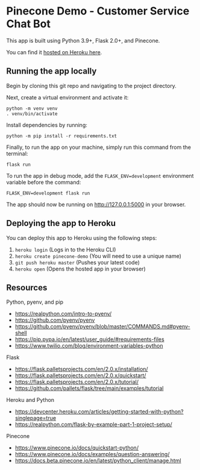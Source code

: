 # Pinecone Demo - Customer Service Chat Bot

This app is built using Python 3.9+, Flask 2.0+, and Pinecone.

You can find it [hosted on Heroku here](https://pinecone-demo.herokuapp.com/).

## Running the app locally

Begin by cloning this git repo and navigating to the project directory.

Next, create a virtual environment and activate it:

```
python -m venv venv
. venv/bin/activate
```

Install dependencies by running:

```
python -m pip install -r requirements.txt
```

Finally, to run the app on your machine, simply run this command from the terminal:

```
flask run
```

To run the app in debug mode, add the `FLASK_ENV=development` environment variable before the command:

```
FLASK_ENV=development flask run
```

The app should now be running on http://127.0.0.1:5000 in your browser.

## Deploying the app to Heroku

You can deploy this app to Heroku using the following steps:

1. `heroku login` (Logs in to the Heroku CLI)
2. `heroku create pinecone-demo` (You will need to use a unique name)
3. `git push heroku master` (Pushes your latest code)
4. `heroku open` (Opens the hosted app in your browser)

## Resources

Python, pyenv, and pip
- https://realpython.com/intro-to-pyenv/
- https://github.com/pyenv/pyenv
- https://github.com/pyenv/pyenv/blob/master/COMMANDS.md#pyenv-shell
- https://pip.pypa.io/en/latest/user_guide/#requirements-files
- https://www.twilio.com/blog/environment-variables-python

Flask
- https://flask.palletsprojects.com/en/2.0.x/installation/
- https://flask.palletsprojects.com/en/2.0.x/quickstart/
- https://flask.palletsprojects.com/en/2.0.x/tutorial/
- https://github.com/pallets/flask/tree/main/examples/tutorial

Heroku and Python
- https://devcenter.heroku.com/articles/getting-started-with-python?singlepage=true
- https://realpython.com/flask-by-example-part-1-project-setup/

Pinecone
- https://www.pinecone.io/docs/quickstart-python/
- https://www.pinecone.io/docs/examples/question-answering/
- https://docs.beta.pinecone.io/en/latest/python_client/manage.html
